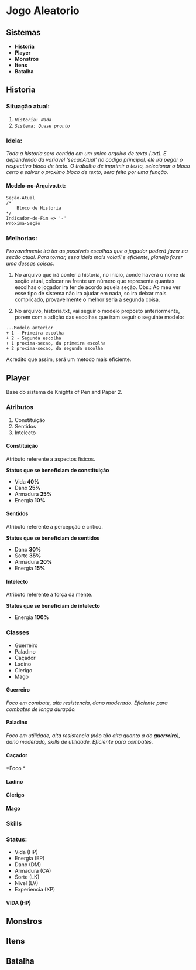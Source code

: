 #  Jogo Aleatorio

## Sistemas

* **Historia**
* **Player**
* **Monstros**
* **Itens**
* **Batalha**

## Historia

### Situação atual:

1. *```Historia: Nada```*
2. *```Sistema: Quase pronto```*

### Ideia:

*Toda a historia sera contida em um unico arquivo de texto (.txt). E dependendo da variavel 'secaoAtual' no codigo principal, ele ira pegar o respectivo bloco de texto. O trabalho de imprimir o texto, selecionar o bloco certo e salvar o proximo bloco de texto, sera feito por uma função.*

#### Modelo-no-Arquivo.txt:

```
Seção-Atual
/*
    Bloco de Historia
*/
Indicador-de-Fim => '-'
Proxima-Seção
```

### Melhorias:

*Provavelmente irá ter as possiveis escolhas que o jogador poderá fazer na secão atual. Para tornar, essa ideia mais volatil e eficiente, planejo fazer uma dessas coisas.*

1. No arquivo que irá conter a historia, no inicio, aonde haverá o nome da seção atual, colocar na frente um número que representa quantas escolhas o jogador ira ter de acordo aquela seção. Obs.: Ao meu ver esse tipo de sistema não ira ajudar em nada, so ira deixar mais complicado, provavelmente o melhor seria a segunda coisa.

2. No arquivo, historia.txt, vai seguir o modelo proposto anteriormente, porem com a adição das escolhas que iram seguir o seguinte modelo:
```
...Modelo anterior
+ 1 - Primeira escolha
+ 2 - Segunda escolha
+ 1 proxima-secao, da primeira escolha
+ 2 proxima-secao, da segunda escolha
```

Acredito que assim, será um metodo mais eficiente.

## Player

Base do sistema de Knights of Pen and Paper 2.

### Atributos

1. Constituição
2. Sentidos
3. Intelecto

#### Constituição

Atributo referente a aspectos físicos.

**Status que se beneficiam de constituição**
* Vida **40%**
* Dano **25%**
* Armadura **25%**
* Energia **10%**


#### Sentidos

Atributo referente a percepção e crítico.

**Status que se beneficiam de sentidos**
* Dano **30%**
* Sorte **35%**
* Armadura **20%**
* Energia **15%**

#### Intelecto

Atributo referente a força da mente.

**Status que se beneficiam de intelecto**
* Energia **100%**

### Classes

* Guerreiro
* Paladino
* Caçador
* Ladino
* Clerigo
* Mago

#### Guerreiro

*Foco em combate, alta resistencia, dano moderado. Eficiente para combates de longa duração.*


#### Paladino

*Foco em utilidade, alta resistencia (não tão alta quanto a do **guerreiro**), dano moderado, skills de utilidade. Eficiente para combates.*

#### Caçador

*Foco *

#### Ladino

#### Clerigo

#### Mago

### Skills

### Status:

* Vida (HP)
* Energia (EP)
* Dano (DM)
* Armadura (CA)
* Sorte (LK)
* Nível (LV)
* Experiencia (XP)

#### VIDA (HP)



## Monstros

## Itens

## Batalha